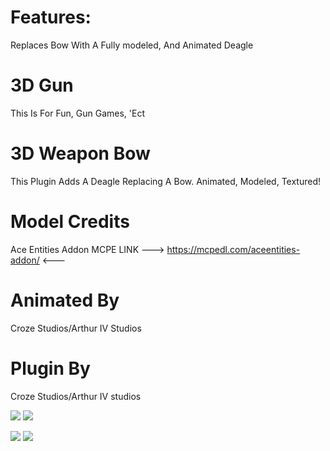 # Features:

Replaces Bow With A Fully modeled, And Animated Deagle

# 3D Gun
This Is For Fun, Gun Games, 'Ect

# 3D Weapon Bow
This Plugin Adds A Deagle Replacing A Bow.
Animated, Modeled, Textured!

# Model Credits
Ace Entities Addon MCPE
 LINK --->  https://mcpedl.com/aceentities-addon/  <---
 
# Animated By
  Croze Studios/Arthur IV Studios
  
# Plugin By
 Croze Studios/Arthur IV studios

[![](https://poggit.pmmp.io/shield.state/3D_Bow)](https://poggit.pmmp.io/p/3D_Bow)
<a href="https://poggit.pmmp.io/p/3D_Bow"><img src="https://poggit.pmmp.io/shield.state/3D_Bow"></a>

[![](https://poggit.pmmp.io/shield.api/3D_Bow)](https://poggit.pmmp.io/p/3D_Bow)
<a href="https://poggit.pmmp.io/p/3D_Bow"><img src="https://poggit.pmmp.io/shield.api/3D_Bow"></a>
